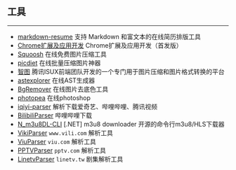 ## 工具
------

* [markdown-resume](https://github.com/mdnice/markdown-resume) 支持 Markdown 和富文本的在线简历排版工具
* [Chrome扩展及应用开发](https://www.ituring.com.cn/book/1421) Chrome扩展及应用开发（首发版）
* [Squoosh](https://squoosh.app/) 在线免费图片压缩工具
* [picdiet](https://www.picdiet.com/zh-cn) 在线批量压缩图片神器
* [智图](https://zhitu.isux.us/) 腾讯ISUX前端团队开发的一个专门用于图片压缩和图片格式转换的平台
* [astexplorer](https://github.com/fkling/astexplorer) 在线AST生成器
* [BgRemover](http://www.aigei.com/bgremover) 在线图片去底色工具
* [photopea](https://www.photopea.com/) 在线photoshop
* [iqiyi-parser](https://github.com/ZSAIm/iqiyi-parser) 解析下载爱奇艺、哔哩哔哩、腾讯视频
* [BilibiliParser](https://github.com/nilaoda/BilibiliParser) 哔哩哔哩下载
* [N_m3u8DL-CLI](https://github.com/nilaoda/N_m3u8DL-CLI) [.NET] m3u8 downloader 开源的命令行m3u8/HLS下载器
* [VikiParser](https://github.com/nilaoda/VikiParser) `www.vili.com` 解析工具
* [ViuParser](https://github.com/nilaoda/ViuParser) `viu.com` 解析工具
* [PPTVParser](https://github.com/nilaoda/PPTVParser) `pptv.com` 解析工具
* [LinetvParser](https://github.com/nilaoda/LinetvParser) `linetv.tw` 剧集解析工具